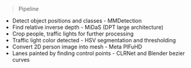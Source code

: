 > Pipeline
- Detect object positions and classes - MMDetection
- Find relative inverse depth - MiDaS (DPT large architecture)
- Crop people, traffic lights for further processing
- Traffic light color detected - HSV segmentation and thresholding
- Convert 2D person image into mesh - Meta PIFuHD
- Lanes painted by finding control points - CLRNet and Blender bezier curves